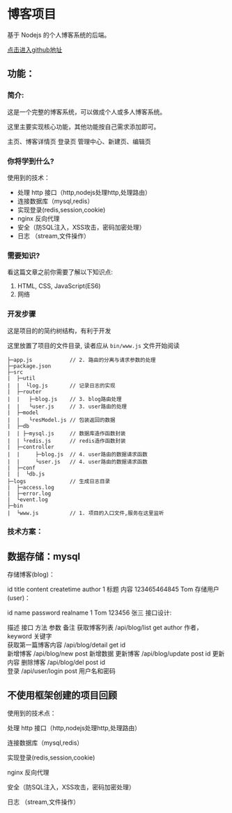 # 博客项目

基于 Nodejs 的个人博客系统的后端。

[点击进入github地址]()
## 功能：

###  简介:

这是一个完整的博客系统，可以做成个人或多人博客系统。

这里主要实现核心功能，其他功能按自己需求添加即可。

主页、博客详情页
登录页
管理中心、新建页、编辑页

###  你将学到什么?

使用到的技术：

- 处理 http 接口（http,nodejs处理http,处理路由）
- 连接数据库（mysql,redis）
- 实现登录(redis,session,cookie)
- nginx 反向代理
- 安全（防SQL注入，XSS攻击，密码加密处理）
- 日志 （stream,文件操作）


### 需要知识?

看这篇文章之前你需要了解以下知识点:

1. HTML, CSS, JavaScript(ES6)
2. 网络

### 开发步骤

这是项目的的简约树结构，有利于开发

这里放置了项目的文件目录, 读者应从 `bin/www.js` 文件开始阅读

```
├─app.js			// 2. 路由的分离与请求参数的处理
├─package.json
├─src	
|  ├─util
|  |  └log.js		// 记录日志的实现
|  ├─router
|  |   ├─blog.js	// 3. blog路由处理
|  |   └user.js		// 3. user路由的处理
|  ├─model
|  |   └resModel.js	// 包装返回的数据
|  ├─db
|  | ├─mysql.js		// 数据库造作函数封装
|  | └redis.js		// redis造作函数封装
|  ├─controller
|  |     ├─blog.js	// 4. user路由的数据请求函数
|  |     └user.js	// 4. user路由的数据请求函数
|  ├─conf
|  |  └db.js
├─logs				// 生成日志目录
|  ├─access.log
|  ├─error.log
|  └event.log
├─bin
|  └www.js			// 1. 项目的入口文件,服务在这里监听
```



### 技术方案：



## 数据存储：mysql

存储博客(blog)：

id	title	content	createtime	author
1	标题	内容	123465464845	Tom
存储用户(user)：

id	name	password	realname
1	Tom	123456	张三
接口设计:

描述	接口	方法	参数	备注
获取博客列表	/api/blog/list	get	author 作者，keyword 关键字	
获取第一篇博客内容	/api/blog/detail	get	id	
新增博客	/api/blog/new	post		新增数据
更新博客	/api/blog/update	post	id	更新内容
删除博客	/api/blog/del	post	id	
登录	/api/user/login	post		用户名和密码

## 不使用框架创建的项目回顾

使用到的技术点：

处理 http 接口（http,nodejs处理http,处理路由）

连接数据库（mysql,redis）

实现登录(redis,session,cookie)

nginx 反向代理

安全（防SQL注入，XSS攻击，密码加密处理）

日志 （stream,文件操作）